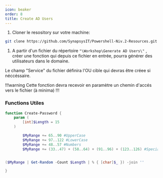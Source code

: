 ```yaml
---
icon: beaker
order: 8
title: Create AD Users
---
```


1. Cloner le resository sur votre machine:
  
```bash
git clone https://github.com/SynapsysIT/Powershell-Niv.2-Resources.git
```

1. A partir d'un fichier du répertoire `"\Workshop\Generate AD Users\"` , créer une fonction qui depuis ce fichier en entrée, pourra générer des utilisateurs dans le domaine.

Le champ "Service" du fichier définira l'OU cible qui devras être créee si néccéssaire.

!!!warning
Cette fonction devra recevoir en paramètre un chemin d'accés vers le fichier (à minima)
!!!

### Functions Utiles

```powershell 
function Create-Password {
    param (
        [int]$Length = 15
    )

        $MyRange += 65..90 #UpperCase
        $MyRange += 97..122 #LowerCase
        $MyRange += 48..57 #Numbers
        $MyRange += (33..47) + (58..64) + (91..96) + (123..126) #Specials Characters


($MyRange | Get-Random -Count $Length | % { [char]$_ }) -join ''

}
```

